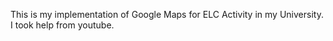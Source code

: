 This is my implementation of Google Maps for ELC Activity in my University. I took help from youtube.
